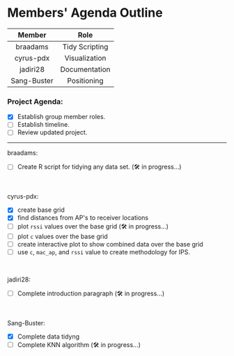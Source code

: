 # Members' Agenda Outline
  
|    Member   |      Role      |
|:-----------:|:--------------:|
| braadams    | Tidy Scripting |
| cyrus-pdx   | Visualization  |
| jadiri28    | Documentation  |
| Sang-Buster | Positioning    |

### Project Agenda:
- [x] Establish group member roles.
- [ ] Establish timeline.
- [ ] Review updated project.

---

braadams:
- [ ] Create R script for tidying any data set. (🛠️ in progress...)

</br>

cyrus-pdx:
- [x] create base grid
- [x] find distances from AP's to receiver locations
- [ ] plot `rssi` values over the base grid (🛠️ in progress...)
- [ ] plot `c` values over the base grid
- [ ] create interactive plot to show combined data over the base grid
- [ ] use `c`, `mac_ap`, and `rssi` value to create methodology for IPS.

</br>

jadiri28:
- [ ] Complete introduction paragraph (🛠️ in progress...)

</br>

Sang-Buster:
- [x] Complete data tidyng
- [ ] Complete KNN algorithm (🛠️ in progress...)
